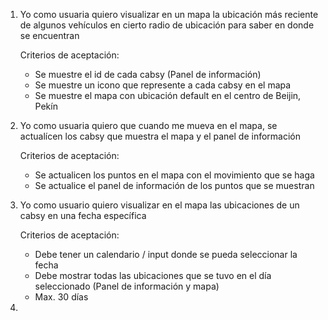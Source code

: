 1. Yo como usuaria quiero visualizar en un mapa la ubicación más reciente de algunos vehículos en cierto radio de ubicación para saber en donde se encuentran

   Criterios de aceptación:

   - Se muestre el id de cada cabsy (Panel de información)
   - Se muestre un icono que represente a cada cabsy en el mapa
   - Se muestre el mapa con ubicación default en el centro de Beijin, Pekín

2. Yo como usuaria quiero que cuando me mueva en el mapa, se actualícen los cabsy que muestra el mapa y el panel de información

   Criterios de aceptación:

   - Se actualicen los puntos en el mapa con el movimiento que se haga
   - Se actualice el panel de información de los puntos que se muestran

3. Yo como usuario quiero visualizar en el mapa las ubicaciones de un cabsy en una fecha específica

   Criterios de aceptación:

   - Debe tener un calendario / input donde se pueda seleccionar la fecha
   - Debe mostrar todas las ubicaciones que se tuvo en el día seleccionado (Panel de información y mapa)
   - Max. 30 días

4.
